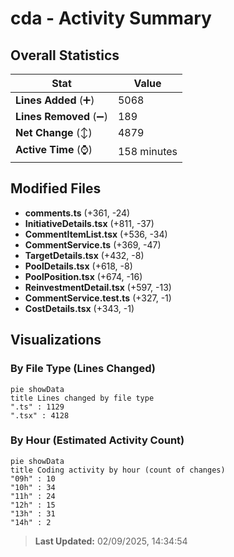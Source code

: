 # cda - Activity Summary 

## Overall Statistics

| Stat                   | Value                                                             |
| ---------------------- | ----------------------------------------------------------------- |
| **Lines Added** (➕)   | 5068                                          |
| **Lines Removed** (➖) | 189                                        |
| **Net Change** (↕)    | 4879                |
| **Active Time** (⌚)   | 158 minutes |


## Modified Files
- **comments.ts** (+361, -24)
- **InitiativeDetails.tsx** (+811, -37)
- **CommentItemList.tsx** (+536, -34)
- **CommentService.ts** (+369, -47)
- **TargetDetails.tsx** (+432, -8)
- **PoolDetails.tsx** (+618, -8)
- **PoolPosition.tsx** (+674, -16)
- **ReinvestmentDetail.tsx** (+597, -13)
- **CommentService.test.ts** (+327, -1)
- **CostDetails.tsx** (+343, -1)

## Visualizations

### By File Type (Lines Changed)

```mermaid
pie showData
title Lines changed by file type
".ts" : 1129
".tsx" : 4128
```

### By Hour (Estimated Activity Count)

```mermaid
pie showData
title Coding activity by hour (count of changes)
"09h" : 10
"10h" : 34
"11h" : 24
"12h" : 15
"13h" : 31
"14h" : 2
```


> **Last Updated:** 02/09/2025, 14:34:54